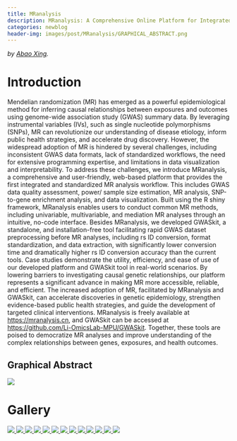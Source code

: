 ```yaml
---
title: MRanalysis
description: MRanalysis: A Comprehensive Online Platform for Integrated, Multi-Method Mendelian Randomization and Associated Post-GWAS Analyses
categories: newblog
header-img: images/post/MRanalysis/GRAPHICAL_ABSTRACT.png
---
```

*by [Abao Xing]({{site.baseurl}}/people/abao_xing).*

# Introduction

Mendelian randomization (MR) has emerged as a powerful epidemiological method for inferring causal relationships between exposures and outcomes using genome-wide association study (GWAS) summary data. By leveraging instrumental variables (IVs), such as single nucleotide polymorphisms (SNPs), MR can revolutionize our understanding of disease etiology, inform public health strategies, and accelerate drug discovery. However, the widespread adoption of MR is hindered by several challenges, including inconsistent GWAS data formats, lack of standardized workflows, the need for extensive programming expertise, and limitations in data visualization and interpretability. To address these challenges, we introduce MRanalysis, a comprehensive and user-friendly, web-based platform that provides the first integrated and standardized MR analysis workflow. This includes GWAS data quality assessment, power/ sample size estimation, MR analysis, SNP-to-gene enrichment analysis, and data visualization. Built using the R shiny framework, MRanalysis enables users to conduct common MR methods, including univariable, multivariable, and mediation MR analyses through an intuitive, no-code interface. Besides MRanalysis, we developed GWASkit, a standalone, and installation-free tool facilitating rapid GWAS dataset preprocessing before MR analyses, including rs ID conversion, format standardization, and data extraction, with significantly lower conversion time and dramatically higher rs ID conversion accuracy than the current tools. Case studies demonstrate the utility, efficiency, and ease of use of our developed platform and GWASkit tool in real-world scenarios. By lowering barriers to investigating causal genetic relationships, our platform represents a significant advance in making MR more accessible, reliable, and efficient. The increased adoption of MR, facilitated by MRanalysis and GWASkit, can accelerate discoveries in genetic epidemiology, strengthen evidence-based public health strategies, and guide the development of targeted clinical interventions. MRanalysis is freely available at https://mranalysis.cn, and GWASkit can be accessed at https://github.com/Li-OmicsLab-MPU/GWASkit. Together, these tools are poised to democratize MR analyses and improve understanding of the complex relationships between genes, exposures, and health outcomes.

## Graphical Abstract

<img src="../../../images/post/MRanalysis/GRAPHICAL_ABSTRACT.png"/>

# Gallery

<div class="image-container">    
    <a href="https://mranalysis.cn/gallery/forest/" target="_blank">
        <img src="../../../images/post/MRanalysis/forest.png"/>
    </a>
    <a href="https://mranalysis.cn/gallery/forest-mvmr/" target="_blank">
        <img src="../../../images/post/MRanalysis/forest-mvmr.png"/>
    </a>
    <a href="https://mranalysis.cn/gallery/dag-mmr/" target="_blank">
        <img src="../../../images/post/MRanalysis/dag-plot.png"/>
    </a>
    <a href="https://mranalysis.cn/gallery/go-bar-plot/" target="_blank">
        <img src="../../../images/post/MRanalysis/go-bar-plot.png"/>
    </a>
    <a href="https://mranalysis.cn/gallery/go-bar-plot2/" target="_blank">
        <img src="../../../images/post/MRanalysis/go-bar-plot2.png"/>
    </a>
    <a href="https://mranalysis.cn/gallery/go-circos-plot/" target="_blank">
        <img src="../../../images/post/MRanalysis/go-circos-plot.png"/>
    </a>
    <a href="https://mranalysis.cn/gallery/go-dot-plot/" target="_blank">
        <img src="../../../images/post/MRanalysis/go-dot-plot.png"/>
    </a>
    <a href="https://mranalysis.cn/gallery/kegg-bar-plot-hierarchy/" target="_blank">
        <img src="../../../images/post/MRanalysis/kegg-bar-plot-hierarchy.png"/>
    </a>
    <a href="https://mranalysis.cn/gallery/manhattan/" target="_blank">
        <img src="../../../images/post/MRanalysis/manhattan.png"/>
    </a>
    <a href="https://mranalysis.cn/gallery/pie-chart/" target="_blank">
        <img src="../../../images/post/MRanalysis/pie-chart.png"/>
    </a>
    <a href="https://mranalysis.cn/gallery/qq/" target="_blank">
        <img src="../../../images/post/MRanalysis/qq.png"/>
    </a>
    <a href="https://mranalysis.cn/gallery/venn-diagram/" target="_blank">
        <img src="../../../images/post/MRanalysis/venn-diagram.png"/>
    </a>
    <a href="https://mranalysis.cn/" target="_blank" title="To see more, please visit DataVis Builder">
        <img src="../../../images/post/MRanalysis/mr_logo.png"/>
    </a>
</div>
















